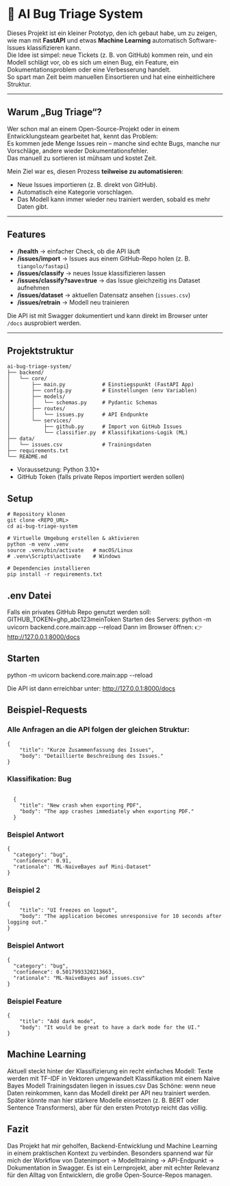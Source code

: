 # 🤖 AI Bug Triage System

Dieses Projekt ist ein kleiner Prototyp, den ich gebaut habe, um zu zeigen, wie man mit **FastAPI** und etwas **Machine Learning** automatisch Software-Issues klassifizieren kann.  
Die Idee ist simpel: neue Tickets (z. B. von GitHub) kommen rein, und ein Modell schlägt vor, ob es sich um einen Bug, ein Feature, ein Dokumentationsproblem oder eine Verbesserung handelt.  
So spart man Zeit beim manuellen Einsortieren und hat eine einheitlichere Struktur.

---

## Warum „Bug Triage“?

Wer schon mal an einem Open-Source-Projekt oder in einem Entwicklungsteam gearbeitet hat, kennt das Problem:  
Es kommen jede Menge Issues rein – manche sind echte Bugs, manche nur Vorschläge, andere wieder Dokumentationsfehler.  
Das manuell zu sortieren ist mühsam und kostet Zeit.  

Mein Ziel war es, diesen Prozess **teilweise zu automatisieren**:  
- Neue Issues importieren (z. B. direkt von GitHub).  
- Automatisch eine Kategorie vorschlagen.  
- Das Modell kann immer wieder neu trainiert werden, sobald es mehr Daten gibt.  

---

## Features

- **/health** → einfacher Check, ob die API läuft  
- **/issues/import** → Issues aus einem GitHub-Repo holen (z. B. `tiangolo/fastapi`)  
- **/issues/classify** → neues Issue klassifizieren lassen  
- **/issues/classify?save=true** → das Issue gleichzeitig ins Dataset aufnehmen  
- **/issues/dataset** → aktuellen Datensatz ansehen (`issues.csv`)  
- **/issues/retrain** → Modell neu trainieren  

Die API ist mit Swagger dokumentiert und kann direkt im Browser unter `/docs` ausprobiert werden.

---

## Projektstruktur

```text
ai-bug-triage-system/
├── backend/
│   └── core/
│       ├── main.py            # Einstiegspunkt (FastAPI App)
│       ├── config.py          # Einstellungen (env Variablen)
│       ├── models/
│       │   └── schemas.py     # Pydantic Schemas
│       ├── routes/
│       │   └── issues.py      # API Endpunkte
│       └── services/
│           ├── github.py      # Import von GitHub Issues
│           └── classifier.py  # Klassifikations-Logik (ML)
├── data/
│   └── issues.csv             # Trainingsdaten
├── requirements.txt
└── README.md
```

- Voraussetzung: Python 3.10+  
- GitHub Token (falls private Repos importiert werden sollen)

## Setup
```
# Repository klonen
git clone <REPO_URL>
cd ai-bug-triage-system

# Virtuelle Umgebung erstellen & aktivieren
python -m venv .venv
source .venv/bin/activate   # macOS/Linux
# .venv\Scripts\activate    # Windows

# Dependencies installieren
pip install -r requirements.txt
```

## .env Datei
Falls ein privates GitHub Repo genutzt werden soll:
GITHUB_TOKEN=ghp_abc123meinToken
Starten des Servers:
python -m uvicorn backend.core.main:app --reload
Dann im Browser öffnen:
👉 http://127.0.0.1:8000/docs

## Starten
python -m uvicorn backend.core.main:app --reload

Die API ist dann erreichbar unter:
http://127.0.0.1:8000/docs

## Beispiel-Requests

### Alle Anfragen an die API folgen der gleichen Struktur:
```
{
    "title": "Kurze Zusammenfassung des Issues",
    "body": "Detaillierte Beschreibung des Issues."
}
```

### Klassifikation: Bug
```

  {
    "title": "New crash when exporting PDF",
    "body": "The app crashes immediately when exporting PDF."
  }
```

### Beispiel Antwort
```
{
  "category": "bug",
  "confidence": 0.91,
  "rationale": "ML-NaiveBayes auf Mini-Dataset"
}
```
### Beispiel 2

```
{
    "title": "UI freezes on logout",
    "body": "The application becomes unresponsive for 10 seconds after logging out."
}
```
### Beispiel Antwort
```
{
  "category": "bug",
  "confidence": 0.5017993320213663,
  "rationale": "ML-NaiveBayes auf issues.csv"
}
```
### Beispiel Feature
```
{
    "title": "Add dark mode",
    "body": "It would be great to have a dark mode for the UI."
}
```

## Machine Learning
Aktuell steckt hinter der Klassifizierung ein recht einfaches Modell:
Texte werden mit TF-IDF in Vektoren umgewandelt
Klassifikation mit einem Naive Bayes Modell
Trainingsdaten liegen in issues.csv
Das Schöne: wenn neue Daten reinkommen, kann das Modell direkt per API neu trainiert werden.
Später könnte man hier stärkere Modelle einsetzen (z. B. BERT oder Sentence Transformers), aber für den ersten Prototyp reicht das völlig.

## Fazit
Das Projekt hat mir geholfen, Backend-Entwicklung und Machine Learning in einem praktischen Kontext zu verbinden.
Besonders spannend war für mich der Workflow von Datenimport → Modelltraining → API-Endpunkt → Dokumentation in Swagger.
Es ist ein Lernprojekt, aber mit echter Relevanz für den Alltag von Entwicklern, die große Open-Source-Repos managen.







